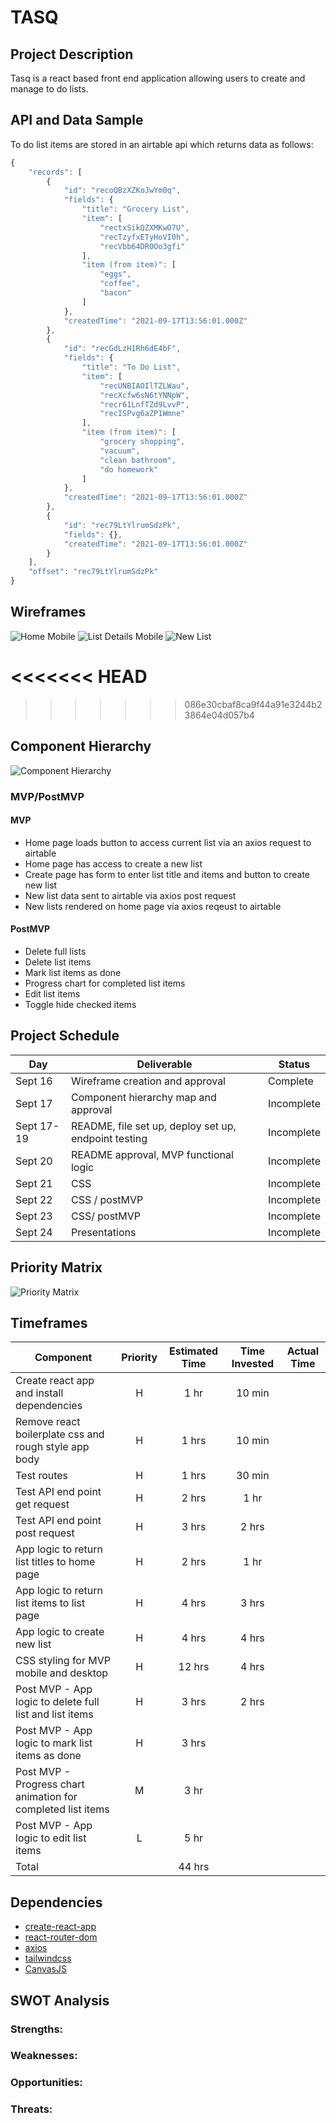 # TASQ

## Project Description

Tasq is a react based front end application allowing users to create and manage to do lists.

## API and Data Sample

To do list items are stored in an airtable api which returns data as follows:

``` javascript
{
    "records": [
        {
            "id": "recoQBzXZKoJwYm0q",
            "fields": {
                "title": "Grocery List",
                "item": [
                    "rectxSikQZXMKwO7U",
                    "recTzyfxETyHoVI0h",
                    "recVbb64DR0Oo3gfi"
                ],
                "item (from item)": [
                    "eggs",
                    "coffee",
                    "bacon"
                ]
            },
            "createdTime": "2021-09-17T13:56:01.000Z"
        },
        {
            "id": "recGdLzH1Rh6dE4bF",
            "fields": {
                "title": "To Do List",
                "item": [
                    "recUNBIAOIlTZLWau",
                    "recXcfw6sN6tYNNpW",
                    "recr61LnfTZd9LvvP",
                    "recISPvg6aZP1Wmne"
                ],
                "item (from item)": [
                    "grocery shopping",
                    "vacuum",
                    "clean bathroom",
                    "do homework"
                ]
            },
            "createdTime": "2021-09-17T13:56:01.000Z"
        },
        {
            "id": "rec79LtYlrumSdzPk",
            "fields": {},
            "createdTime": "2021-09-17T13:56:01.000Z"
        }
    ],
    "offset": "rec79LtYlrumSdzPk"
}
```

## Wireframes
![Home Mobile](https://github.com/ktbg/tasq/blob/main/Images/home_mobile.png) ![List Details Mobile](https://github.com/ktbg/tasq/blob/main/Images/assets/listDetail_mobile.png) ![New List](https://github.com/ktbg/tasq/blob/main/Images/listEdit_mobile.png)

<<<<<<< HEAD
=======

>>>>>>> 086e30cbaf8ca9f44a91e3244b23864e04d057b4
## Component Hierarchy

![Component Hierarchy](https://github.com/ktbg/tasq/blob/main/Images/Tasq_componentHierarchy.png)

### MVP/PostMVP

#### MVP 

- Home page loads button to access current list via an axios request to airtable
- Home page has access to create a new list
- Create page has form to enter list title and items and button to create new list
- New list data sent to airtable via axios post request
- New lists rendered on home page via axios reqeust to airtable

#### PostMVP  

- Delete full lists
- Delete list items
- Mark list items as done
- Progress chart for completed list items
- Edit list items
- Toggle hide checked items

## Project Schedule

|  Day | Deliverable | Status
|---|---| ---|
|Sept 16| Wireframe creation and approval | Complete
|Sept 17| Component hierarchy map and approval | Incomplete
|Sept 17-19| README, file set up, deploy set up, endpoint testing  | Incomplete
|Sept 20| README approval, MVP functional logic  | Incomplete
|Sept 21| CSS | Incomplete
|Sept 22| CSS / postMVP| Incomplete
|Sept 23| CSS/ postMVP | Incomplete
|Sept 24| Presentations | Incomplete

## Priority Matrix

![Priority Matrix](https://github.com/ktbg/tasq/blob/main/Images/p2_priorityMatrix.png)

## Timeframes

| Component | Priority | Estimated Time | Time Invested | Actual Time |
| --- | :---: |  :---: | :---: | :---: |
| Create react app and install dependencies | H | 1 hr| 10 min |  |
| Remove react boilerplate css and rough style app body | H | 1 hrs| 10 min |  |
| Test routes| H | 1 hrs| 30 min | |
| Test API end point get request | H | 2 hrs| 1 hr | |
| Test API end point post request | H | 3 hrs| 2 hrs |  |
| App logic to return list titles to home page | H | 2 hrs| 1 hr |  |
| App logic to return list items to list page | H | 4 hrs| 3 hrs |  |
| App logic to create new list | H | 4 hrs| 4 hrs |  |
| CSS styling for MVP mobile and desktop| H | 12 hrs| 4 hrs |  |
| Post MVP - App logic to delete full list and list items | H | 3 hrs | 2 hrs |  |
| Post MVP - App logic to mark list items as done | H | 3 hrs|  |  |
| Post MVP - Progress chart animation for completed list items | M | 3 hr|  |  |
| Post MVP - App logic to edit list items | L | 5 hr|  |  |
| Total |  | 44 hrs|  |  |

## Dependencies

- [create-react-app](https://create-react-app.dev/) 
- [react-router-dom](https://reactrouter.com/web/guides/quick-start)
- [axios](https://www.npmjs.com/package/axios)
- [tailwindcss](https://tailwindcss.com/docs/guides/create-react-app)
- [CanvasJS](https://canvasjs.com/docs/charts/integration/react/)

## SWOT Analysis

### Strengths:

### Weaknesses:

### Opportunities:

### Threats:
